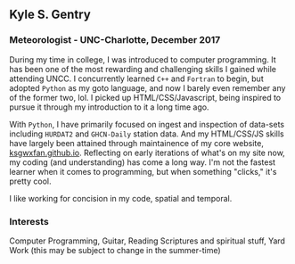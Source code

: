 ## Kyle S. Gentry
### Meteorologist - UNC-Charlotte, December 2017

During my time in college, I was introduced to computer programming. It has been one of the most rewarding and challenging skills I gained while attending UNCC. I concurrently learned `C++` and `Fortran` to begin, but adopted `Python` as my goto language, and now I barely even remember any of the former two, lol. I picked up HTML/CSS/Javascript, being inspired to pursue it through my introduction to it a long time ago.

With `Python`, I have primarily focused on ingest and inspection of data-sets including `HURDAT2` and `GHCN-Daily` station data. And my HTML/CSS/JS skills have largely been attained through maintainence of my core website, [ksgwxfan.github.io](https://ksgwxfan.github.io). Reflecting on early iterations of what's on my site now, my coding (and understanding) has come a long way. I'm not the fastest learner when it comes to programming, but when something "clicks," it's pretty cool.

I like working for concision in my code, spatial and temporal.

### Interests

Computer Programming, Guitar, Reading Scriptures and spiritual stuff, Yard Work (this may be subject to change in the summer-time)
